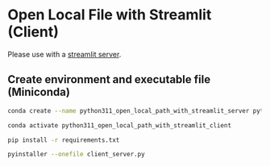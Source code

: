 # Open Local File with Streamlit (Client)
Please use with a [streamlit server](https://github.com/ikeshun15/open_local_path_with_streamlit_server).

## Create environment and executable file (Miniconda)
```bash
conda create --name python311_open_local_path_with_streamlit_server python=3.11
```

```bash
conda activate python311_open_local_path_with_streamlit_client
```

```bash
pip install -r requirements.txt
```

```bash
pyinstaller --onefile client_server.py
```